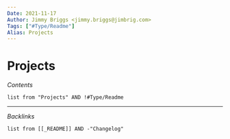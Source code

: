 ```yaml
---
Date: 2021-11-17
Author: Jimmy Briggs <jimmy.briggs@jimbrig.com>
Tags: ["#Type/Readme"]
Alias: Projects
---
```


# Projects

*Contents*

```dataview
list from "Projects" AND !#Type/Readme
```

***

*Backlinks*

```dataview
list from [[_README]] AND -"Changelog"
```